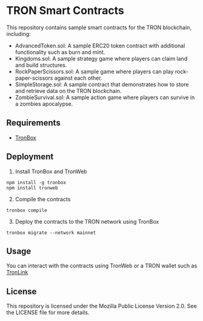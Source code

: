 # TRON Smart Contracts

This repository contains sample smart contracts for the TRON blockchain, including:

- AdvancedToken.sol: A sample ERC20 token contract with additional functionality such as burn and mint.
- Kingdoms.sol: A sample strategy game where players can claim land and build structures.
- RockPaperScissors.sol: A sample game where players can play rock-paper-scissors against each other.
- SimpleStorage.sol: A sample contract that demonstrates how to store and retrieve data on the TRON blockchain.
- ZombieSurvival.sol: A sample action game where players can survive in a zombies apocalypse.

## Requirements
- [TronBox](https://github.com/TRON-US/tronbox)

## Deployment

1. Install TronBox and TronWeb
```shell
npm install -g tronbox
npm install tronweb
```
2. Compile the contracts
```shell
tronbox compile
```
3. Deploy the contracts to the TRON network using TronBox
```shell
tronbox migrate --network mainnet
```

## Usage
You can interact with the contracts using TronWeb or a TRON wallet such as [TronLink](https://www.tronlink.org/)

## License
This repository is licensed under the Mozilla Public License Version 2.0. See the LICENSE file for more details.